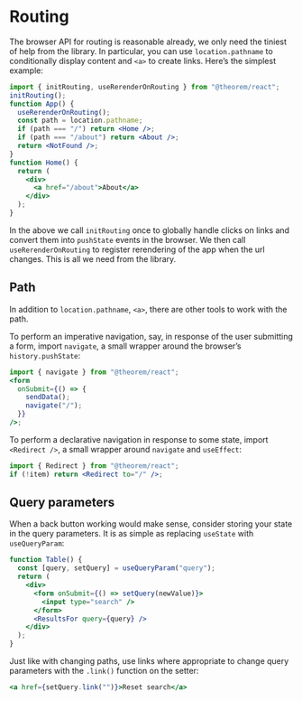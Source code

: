 # Routing

The browser API for routing is reasonable already, we only need the tiniest of help from the library. In particular, you can use `location.pathname` to conditionally display content and `<a>` to create links. Here’s the simplest example:

```jsx
import { initRouting, useRerenderOnRouting } from "@theorem/react";
initRouting();
function App() {
  useRerenderOnRouting();
  const path = location.pathname;
  if (path === "/") return <Home />;
  if (path === "/about") return <About />;
  return <NotFound />;
}
function Home() {
  return (
    <div>
      <a href="/about">About</a>
    </div>
  );
}
```

In the above we call `initRouting` once to globally handle clicks on links and convert them into `pushState` events in the browser. We then call `useRerenderOnRouting` to register rerendering of the app when the url changes. This is all we need from the library.

## Path

In addition to `location.pathname`, `<a>`, there are other tools to work with the path.

To perform an imperative navigation, say, in response of the user submitting a form, import `navigate`, a small wrapper around the browser’s `history.pushState`:

```jsx
import { navigate } from "@theorem/react";
<form
  onSubmit={() => {
    sendData();
    navigate("/");
  }}
/>;
```

To perform a declarative navigation in response to some state, import `<Redirect />`, a small wrapper around `navigate` and `useEffect`:

```jsx
import { Redirect } from "@theorem/react";
if (!item) return <Redirect to="/" />;
```

## Query parameters

When a back button working would make sense, consider storing your state in the query parameters. It is as simple as replacing `useState` with `useQueryParam`:

```jsx
function Table() {
  const [query, setQuery] = useQueryParam("query");
  return (
    <div>
      <form onSubmit={() => setQuery(newValue)}>
        <input type="search" />
      </form>
      <ResultsFor query={query} />
    </div>
  );
}
```

Just like with changing paths, use links where appropriate to change query parameters with the `.link()` function on the setter:

```jsx
<a href={setQuery.link("")}>Reset search</a>
```
